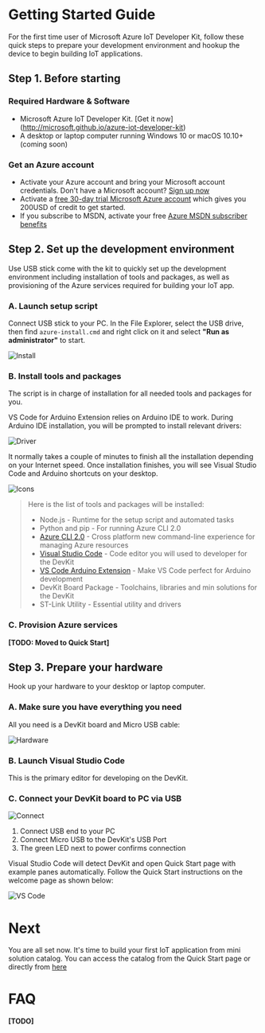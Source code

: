 # Getting Started Guide

For the first time user of Microsoft Azure IoT Developer Kit, follow these quick steps to prepare your development environment and hookup the device to begin building IoT applications.

## Step 1. Before starting

### Required Hardware & Software

* Microsoft Azure IoT Developer Kit. [Get it now]  (http://microsoft.github.io/azure-iot-developer-kit)
* A desktop or laptop computer running Windows 10 or macOS 10.10+ (coming soon)

### Get an Azure account

* Activate your Azure account and bring your Microsoft account credentials. Don't have a Microsoft account? [Sign up now]()
* Activate a [free 30-day trial Microsoft Azure account](https://azureinfo.microsoft.com/us-freetrial.html) which gives you 200USD of credit to get started.
* If you subscribe to MSDN, activate your free [Azure MSDN subscriber benefits](https://azure.microsoft.com/en-us/pricing/member-offers/visual-studio-subscriptions/)

## Step 2. Set up the development environment

Use USB stick come with the kit to quickly set up the development environment including installation of tools and packages, as well as provisioning of the Azure services required for building your IoT app.

### A. Launch setup script

Connect USB stick to your PC. In the File Explorer, select the USB drive, then find `azure-install.cmd` and right click on it and select **"Run as administrator"** to start.

![][getting-started-install]

### B. Install tools and packages

The script is in charge of installation for all needed tools and packages for you.

VS Code for Arduino Extension relies on Arduino IDE to work. During Arduino IDE installation, you will be prompted to install relevant drivers:

![][getting-started-driver]

It normally takes a couple of minutes to finish all the installation depending on your Internet speed. Once installation finishes, you will see Visual Studio Code and Arduino shortcuts on your desktop.

![][getting-started-icons]

> Here is the list of tools and packages will be installed:
> * Node.js - Runtime for the setup script and automated tasks
> * Python and pip - For running Azure CLI 2.0
> * [Azure CLI 2.0](https://docs.microsoft.com/en-us/cli/azure/overview) - Cross platform new command-line experience for managing Azure resources
> * [Visual Studio Code](https://code.visualstudio.com/) - Code editor you will used to developer for the DevKit
> * [VS Code Arduino Extension](https://marketplace.visualstudio.com/VSCode) - Make VS Code perfect for Arduino development
> * DevKit Board Package - Toolchains, libraries and min solutions for the DevKit
> * ST-Link Utility - Essential utility and drivers

### C. Provision Azure services

**[TODO: Moved to Quick Start]**

## Step 3. Prepare your hardware

Hook up your hardware to your desktop or laptop computer.

### A. Make sure you have everything you need

All you need is a DevKit board and Micro USB cable:

![][getting-started-hardware]

### B. Launch Visual Studio Code

This is the primary editor for developing on the DevKit.

### C. Connect your DevKit board to PC via USB

![][getting-started-connect]

1. Connect USB end to your PC
2. Connect Micro USB to the DevKit's USB Port
3. The green LED next to power confirms connection

Visual Studio Code will detect DevKit and open Quick Start page with example panes automatically. Follow the Quick Start instructions on the welcome page as shown below:

![][getting-started-vscode]

# Next

You are all set now. It's time to build your first IoT application from mini solution catalog. You can access the catalog from the Quick Start page or directly from [here](http://microsoft.github.io/azure-iot-developer-kit)

# FAQ

**[TODO]**




[getting-started-install]: ./images/getting-started-install.png "Install"

[getting-started-driver]: ./images/getting-started-driver.png "Driver"

[getting-started-icons]: ./images/getting-started-icons.png "Icons"

[getting-started-hardware]: ./images/getting-started-hardware.jpg "Hardware"

[getting-started-connect]: ./images/getting-started-connect.jpg "Connect"

[getting-started-vscode]: ./images/getting-started-vscode.png "VS Code"
